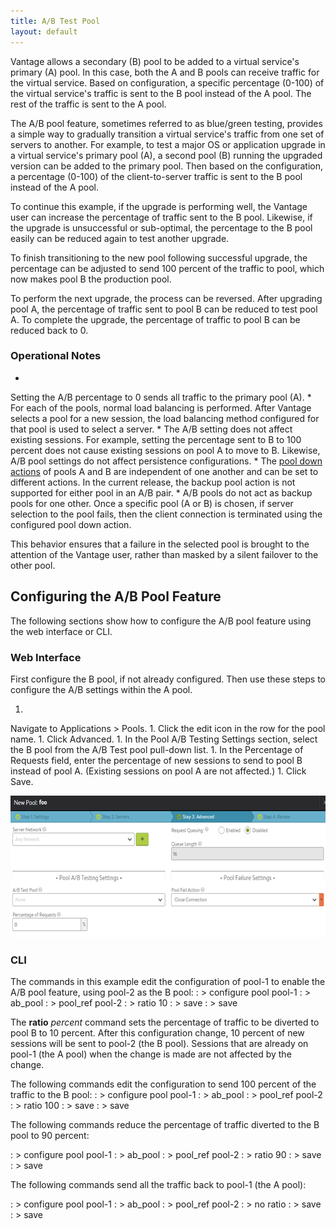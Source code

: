 ```yaml
---
title: A/B Test Pool
layout: default
---
```

Vantage allows a secondary (B) pool to be added to a virtual service's primary (A) pool. In this case, both the A and B pools can receive traffic for the virtual service. Based on configuration, a specific percentage (0-100) of the virtual service's traffic is sent to the B pool instead of the A pool. The rest of the traffic is sent to the A pool.

The A/B pool feature, sometimes referred to as blue/green testing, provides a simple way to gradually transition a virtual service's traffic from one set of servers to another. For example, to test a major OS or application upgrade in a virtual service's primary pool (A), a second pool (B) running the upgraded version can be added to the primary pool. Then based on the configuration, a percentage (0-100) of the client-to-server traffic is sent to the B pool instead of the A pool.

To continue this example, if the upgrade is performing well, the Vantage user can increase the percentage of traffic sent to the B pool. Likewise, if the upgrade is unsuccessful or sub-optimal, the percentage to the B pool easily can be reduced again to test another upgrade.

To finish transitioning to the new pool following successful upgrade, the percentage can be adjusted to send 100 percent of the traffic to pool, which now makes pool B the production pool.

To perform the next upgrade, the process can be reversed. After upgrading pool A, the percentage of traffic sent to pool B can be reduced to test pool A. To complete the upgrade, the percentage of traffic to pool B can be reduced back to 0.

### Operational Notes

* 
Setting the A/B percentage to 0 sends all traffic to the primary pool (A).
* 
For each of the pools, normal load balancing is performed. After Vantage selects a pool for a new session, the load balancing method configured for that pool is used to select a server.
* 
The A/B setting does not affect existing sessions. For example, setting the percentage sent to B to 100 percent does not cause existing sessions on pool A to move to B. Likewise, A/B pool settings do not affect persistence configurations.
* 
The <a href="/docs/configuration-guide/applications/pools#poolcreateadvancedtab">pool down actions</a> of pools A and B are independent of one another and can be set to different actions.
In the current release, the backup pool action is not supported for either pool in an A/B pair.
* 
A/B pools do not act as backup pools for one other. Once a specific pool (A or B) is chosen, if server selection to the pool fails, then the client connection is terminated using the configured pool down action.

This behavior ensures that a failure in the selected pool is brought to the attention of the Vantage user, rather than masked by a silent failover to the other pool.

## Configuring the A/B Pool Feature

The following sections show how to configure the A/B pool feature using the web interface or CLI.

### Web Interface

First configure the B pool, if not already configured. Then use these steps to configure the A/B settings within the A pool.

1. 
Navigate to Applications > Pools.
1. 
Click the edit icon in the row for the pool name.
1. 
Click Advanced.
1. 
In the Pool A/B Testing Settings section, select the B pool from the A/B Test pool pull-down list.
1. 
In the Percentage of Requests field, enter the percentage of new sessions to send to pool B instead of pool A. (Existing sessions on pool A are not affected.)
1. 
Click Save.

<a href="img/a-b-pool.png"><img src="img/a-b-pool.png" alt="a-b-pool" width="624" height="227"></a>

### CLI

The commands in this example edit the configuration of pool-1 to enable the A/B pool feature, using pool-2 as the B pool:
: > configure pool pool-1 : > ab_pool : > pool_ref pool-2 : > ratio 10 : > save : > save

The **ratio** *percent* command sets the percentage of traffic to be diverted to pool B to 10 percent. After this configuration change, 10 percent of new sessions will be sent to pool-2 (the B pool). Sessions that are already on pool-1 (the A pool) when the change is made are not affected by the change.

The following commands edit the configuration to send 100 percent of the traffic to the B pool:
: > configure pool pool-1 : > ab_pool : > pool_ref pool-2 : > ratio 100 : > save : > save

The following commands reduce the percentage of traffic diverted to the B pool to 90 percent:

: > configure pool pool-1 : > ab_pool : > pool_ref pool-2 : > ratio 90 : > save : > save

The following commands send all the traffic back to pool-1 (the A pool):

: > configure pool pool-1 : > ab_pool : > pool_ref pool-2 : > no ratio : > save : > save
